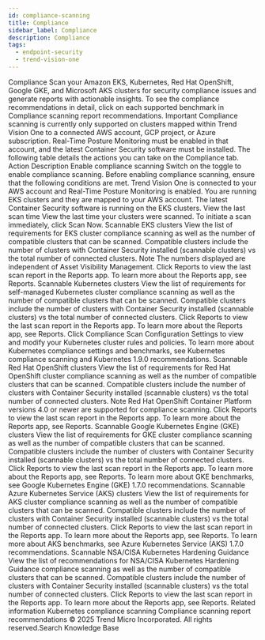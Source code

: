 ```yaml
---
id: compliance-scanning
title: Compliance
sidebar_label: Compliance
description: Compliance
tags:
  - endpoint-security
  - trend-vision-one
---
```


 Compliance Scan your Amazon EKS, Kubernetes, Red Hat OpenShift, Google GKE, and Microsoft AKS clusters for security compliance issues and generate reports with actionable insights. To see the compliance recommendations in detail, click on each supported benchmark in Compliance scanning report recommendations. Important Compliance scanning is currently only supported on clusters mapped within Trend Vision One to a connected AWS account, GCP project, or Azure subscription. Real-Time Posture Monitoring must be enabled in that account, and the latest Container Security software must be installed. The following table details the actions you can take on the Compliance tab. Action Description Enable compliance scanning Switch on the toggle to enable compliance scanning. Before enabling compliance scanning, ensure that the following conditions are met. Trend Vision One is connected to your AWS account and Real-Time Posture Monitoring is enabled. You are running EKS clusters and they are mapped to your AWS account. The latest Container Security software is running on the EKS clusters. View the last scan time View the last time your clusters were scanned. To initiate a scan immediately, click Scan Now. Scannable EKS clusters View the list of requirements for EKS cluster compliance scanning as well as the number of compatible clusters that can be scanned. Compatible clusters include the number of clusters with Container Security installed (scannable clusters) vs the total number of connected clusters. Note The numbers displayed are independent of Asset Visibility Management. Click Reports to view the last scan report in the Reports app. To learn more about the Reports app, see Reports. Scannable Kubernetes clusters View the list of requirements for self-managed Kubernetes cluster compliance scanning as well as the number of compatible clusters that can be scanned. Compatible clusters include the number of clusters with Container Security installed (scannable clusters) vs the total number of connected clusters. Click Reports to view the last scan report in the Reports app. To learn more about the Reports app, see Reports. Click Compliance Scan Configuration Settings to view and modify your Kubernetes cluster rules and policies. To learn more about Kubernetes compliance settings and benchmarks, see Kubernetes compliance scanning and Kubernetes 1.9.0 recommendations. Scannable Red Hat OpenShift clusters View the list of requirements for Red Hat OpenShift cluster compliance scanning as well as the number of compatible clusters that can be scanned. Compatible clusters include the number of clusters with Container Security installed (scannable clusters) vs the total number of connected clusters. Note Red Hat OpenShift Container Platform versions 4.0 or newer are supported for compliance scanning. Click Reports to view the last scan report in the Reports app. To learn more about the Reports app, see Reports. Scannable Google Kubernetes Engine (GKE) clusters View the list of requirements for GKE cluster compliance scanning as well as the number of compatible clusters that can be scanned. Compatible clusters include the number of clusters with Container Security installed (scannable clusters) vs the total number of connected clusters. Click Reports to view the last scan report in the Reports app. To learn more about the Reports app, see Reports. To learn more about GKE benchmarks, see Google Kubernetes Engine (GKE) 1.7.0 recommendations. Scannable Azure Kubernetes Service (AKS) clusters View the list of requirements for AKS cluster compliance scanning as well as the number of compatible clusters that can be scanned. Compatible clusters include the number of clusters with Container Security installed (scannable clusters) vs the total number of connected clusters. Click Reports to view the last scan report in the Reports app. To learn more about the Reports app, see Reports. To learn more about AKS benchmarks, see Azure Kubernetes Service (AKS) 1.7.0 recommendations. Scannable NSA/CISA Kubernetes Hardening Guidance View the list of recommendations for NSA/CISA Kubernetes Hardening Guidance compliance scanning as well as the number of compatible clusters that can be scanned. Compatible clusters include the number of clusters with Container Security installed (scannable clusters) vs the total number of connected clusters. Click Reports to view the last scan report in the Reports app. To learn more about the Reports app, see Reports. Related information Kubernetes compliance scanning Compliance scanning report recommendations © 2025 Trend Micro Incorporated. All rights reserved.Search Knowledge Base